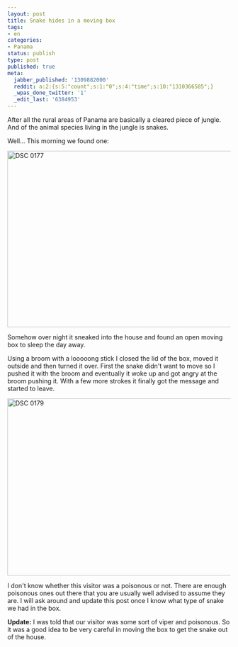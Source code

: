 ```yaml
---
layout: post
title: Snake hides in a moving box
tags:
- en
categories:
- Panama
status: publish
type: post
published: true
meta:
  jabber_published: '1309882000'
  reddit: a:2:{s:5:"count";s:1:"0";s:4:"time";s:10:"1310366585";}
  _wpas_done_twitter: '1'
  _edit_last: '6384953'
---
```

After all the rural areas of Panama are basically a cleared piece of jungle. And of the animal species living in the jungle is snakes.

Well... This morning we found one:

<img style="display:block;margin-left:auto;margin-right:auto;" src="http://stephanschwab.files.wordpress.com/2011/07/dsc_0177.jpg" alt="DSC 0177" title="DSC_0177.jpg" border="0" width="600" height="398" />

Somehow over night it sneaked into the house and found an open moving box to sleep the day away.

Using a broom with a looooong stick I closed the lid of the box, moved it outside and then turned it over. First the snake didn't want to move so I pushed it with the broom and eventually it woke up and got angry at the broom pushing it. With a few more strokes it finally got the message and started to leave.

<img style="display:block;margin-left:auto;margin-right:auto;" src="http://stephanschwab.files.wordpress.com/2011/07/dsc_0179.jpg" alt="DSC 0179" title="DSC_0179.jpg" border="0" width="600" height="400" />

I don't know whether this visitor was a poisonous or not. There are enough poisonous ones out there that you are usually well advised to assume they are. I will ask around and update this post once I know what type of snake we had in the box.

<strong>Update:</strong> I was told that our visitor was some sort of viper and poisonous. So it was a good idea to be very careful in moving the box to get the snake out of the house.
